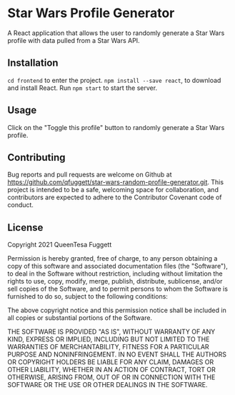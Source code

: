 # Star Wars Profile Generator
A React application that allows the user to randomly generate a Star Wars profile with data pulled from a Star Wars API.

## Installation
`cd frontend` to enter the project.
`npm install --save react`, to download and install React.
Run `npm start` to start the server.

## Usage
Click on the "Toggle this profile" button to randomly generate a Star Wars profile.

## Contributing
Bug reports and pull requests are welcome on Github at https://github.com/qfuggett/star-wars-random-profile-generator.git. This project is intended to be a safe, welcoming space for collaboration, and contributors are expected to adhere to the Contributor Covenant code of conduct.

## License
Copyright 2021 QueenTesa Fuggett

Permission is hereby granted, free of charge, to any person obtaining a copy of this software and associated documentation files (the "Software"), to deal in the Software without restriction, including without limitation the rights to use, copy, modify, merge, publish, distribute, sublicense, and/or sell copies of the Software, and to permit persons to whom the Software is furnished to do so, subject to the following conditions:

The above copyright notice and this permission notice shall be included in all copies or substantial portions of the Software.

THE SOFTWARE IS PROVIDED "AS IS", WITHOUT WARRANTY OF ANY KIND, EXPRESS OR IMPLIED, INCLUDING BUT NOT LIMITED TO THE WARRANTIES OF MERCHANTABILITY, FITNESS FOR A PARTICULAR PURPOSE AND NONINFRINGEMENT. IN NO EVENT SHALL THE AUTHORS OR COPYRIGHT HOLDERS BE LIABLE FOR ANY CLAIM, DAMAGES OR OTHER LIABILITY, WHETHER IN AN ACTION OF CONTRACT, TORT OR OTHERWISE, ARISING FROM, OUT OF OR IN CONNECTION WITH THE SOFTWARE OR THE USE OR OTHER DEALINGS IN THE SOFTWARE.
